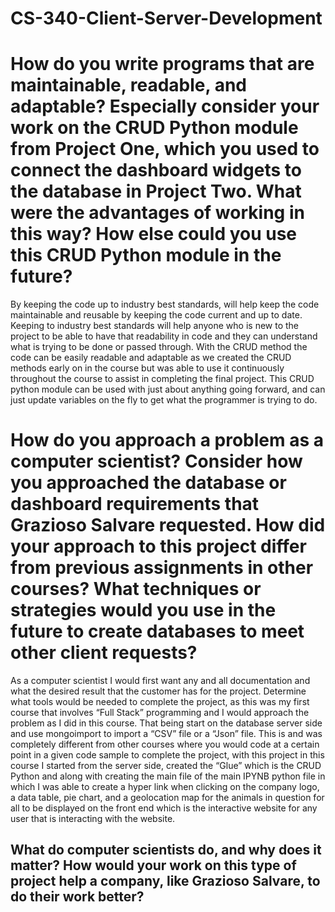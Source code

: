 # CS-340-Client-Server-Development

# How do you write programs that are maintainable, readable, and adaptable? Especially consider your work on the CRUD Python module from Project One, which you used to connect the dashboard widgets to the database in Project Two. What were the advantages of working in this way? How else could you use this CRUD Python module in the future?

By keeping the code up to industry best standards, will help keep the code maintainable and reusable by keeping the code current and up to date. Keeping to industry best standards will help anyone who is new to the project to be able to have that readability in code and they can understand what is trying to be done or passed through. With the CRUD method the code can be easily readable and adaptable as we created the CRUD methods early on in the course but was able to use it continuously throughout the course to assist in completing the final project. This CRUD python module can be used with just about anything going forward, and can just update variables on the fly to get what the programmer is trying to do.

# How do you approach a problem as a computer scientist? Consider how you approached the database or dashboard requirements that Grazioso Salvare requested. How did your approach to this project differ from previous assignments in other courses? What techniques or strategies would you use in the future to create databases to meet other client requests?

As a computer scientist I would first want any and all documentation and what the desired result that the customer has for the project. Determine what tools would be needed to complete the project, as this was my first course that involves “Full Stack” programming and I would approach the problem as I did in this course. That being start on the database server side and use mongoimport to import a “CSV” file or a “Json” file. This is and was completely different from other courses where you would code at a certain point in a given code sample to complete the project, with this project in this course I started from the server side, created the “Glue” which is the CRUD Python and along with creating the main file of the main IPYNB python file in which I was able to create a hyper link when clicking on the company logo, a data table, pie chart, and a geolocation map for the animals in question for all to be displayed on the front end which is the interactive website for any user that is interacting with the website. 

## What do computer scientists do, and why does it matter? How would your work on this type of project help a company, like Grazioso Salvare, to do their work better?
